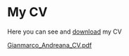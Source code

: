 # My CV


Here you can see and [download](https://raw.githubusercontent.com/GianmarcoAndreana/gianmarcoandreana.github.io/main/Gianmarco_Andreana_CV.pdf) my CV


[Gianmarco_Andreana_CV.pdf](https://github.com/GianmarcoAndreana/gianmarcoandreana.github.io/files/7741571/Gianmarco_Andreana_CV.pdf)

